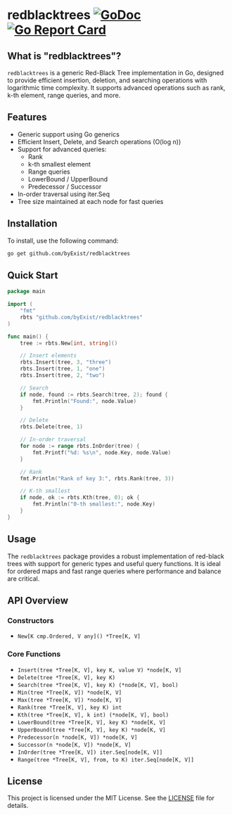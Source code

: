 

# redblacktrees [![GoDoc](https://pkg.go.dev/badge/github.com/byExist/redblacktrees.svg)](https://pkg.go.dev/github.com/byExist/redblacktrees) [![Go Report Card](https://goreportcard.com/badge/github.com/byExist/redblacktrees)](https://goreportcard.com/report/github.com/byExist/redblacktrees)

## What is "redblacktrees"?

`redblacktrees` is a generic Red-Black Tree implementation in Go, designed to provide efficient insertion, deletion, and searching operations with logarithmic time complexity. It supports advanced operations such as rank, k-th element, range queries, and more.

## Features

- Generic support using Go generics
- Efficient Insert, Delete, and Search operations (O(log n))
- Support for advanced queries:
  - Rank
  - k-th smallest element
  - Range queries
  - LowerBound / UpperBound
  - Predecessor / Successor
- In-order traversal using iter.Seq
- Tree size maintained at each node for fast queries

## Installation

To install, use the following command:

```bash
go get github.com/byExist/redblacktrees
```

## Quick Start

```go
package main

import (
	"fmt"
	rbts "github.com/byExist/redblacktrees"
)

func main() {
	tree := rbts.New[int, string]()

	// Insert elements
	rbts.Insert(tree, 3, "three")
	rbts.Insert(tree, 1, "one")
	rbts.Insert(tree, 2, "two")

	// Search
	if node, found := rbts.Search(tree, 2); found {
		fmt.Println("Found:", node.Value)
	}

	// Delete
	rbts.Delete(tree, 1)

	// In-order traversal
	for node := range rbts.InOrder(tree) {
		fmt.Printf("%d: %s\n", node.Key, node.Value)
	}

	// Rank
	fmt.Println("Rank of key 3:", rbts.Rank(tree, 3))

	// K-th smallest
	if node, ok := rbts.Kth(tree, 0); ok {
		fmt.Println("0-th smallest:", node.Key)
	}
}
```

## Usage

The `redblacktrees` package provides a robust implementation of red-black trees with support for generic types and useful query functions. It is ideal for ordered maps and fast range queries where performance and balance are critical.

## API Overview

### Constructors

- `New[K cmp.Ordered, V any]() *Tree[K, V]`

### Core Functions

- `Insert(tree *Tree[K, V], key K, value V) *node[K, V]`
- `Delete(tree *Tree[K, V], key K)`
- `Search(tree *Tree[K, V], key K) (*node[K, V], bool)`
- `Min(tree *Tree[K, V]) *node[K, V]`
- `Max(tree *Tree[K, V]) *node[K, V]`
- `Rank(tree *Tree[K, V], key K) int`
- `Kth(tree *Tree[K, V], k int) (*node[K, V], bool)`
- `LowerBound(tree *Tree[K, V], key K) *node[K, V]`
- `UpperBound(tree *Tree[K, V], key K) *node[K, V]`
- `Predecessor(n *node[K, V]) *node[K, V]`
- `Successor(n *node[K, V]) *node[K, V]`
- `InOrder(tree *Tree[K, V]) iter.Seq[node[K, V]]`
- `Range(tree *Tree[K, V], from, to K) iter.Seq[node[K, V]]`

## License

This project is licensed under the MIT License. See the [LICENSE](LICENSE) file for details.